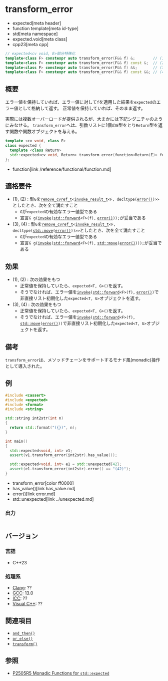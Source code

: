 # transform_error
* expected[meta header]
* function template[meta id-type]
* std[meta namespace]
* expected.void[meta class]
* cpp23[meta cpp]

```cpp
// expected<cv void, E>部分特殊化
template<class F> constexpr auto transform_error(F&& f) &;        // (1)
template<class F> constexpr auto transform_error(F&& f) const &;  // (2)
template<class F> constexpr auto transform_error(F&& f) &&;       // (3)
template<class F> constexpr auto transform_error(F&& f) const &&; // (4)
```

## 概要
エラー値を保持していれば、エラー値に対して`f`を適用した結果を`expected`のエラー値として格納して返す。
正常値を保持していれば、そのまま返す。

実際には複数オーバーロードが提供されるが、大まかには下記シグニチャのようにみなせる。
`transform_error`へは、引数リストに1個の`E`型をとり`Return`型を返す関数や関数オブジェクトを与える。

```cpp
template <cv void, class E>
class expected {
  template <class Return>
  std::expected<cv void, Return> transform_error(function<Return(E)> func);
};
```
* function[link /reference/functional/function.md]


## 適格要件
- (1), (2) : 型`G`を[`remove_cvref_t`](/reference/type_traits/remove_cvref.md)`<`[`invoke_result_t`](/reference/type_traits/invoke_result.md)`<F, decltype(`[`error()`](error.md)`)>>`としたとき、次を全て満たすこと
    - `G`が`expected`の有効なエラー値型である
    - 宣言`G g(`[`invoke`](/reference/functional/invoke.md)`(`[`std::forward`](/reference/utility/forward.md)`<F>(f),` [`error()`](error.md)`));`が妥当である
- (3), (4) : 型`G`を[`remove_cvref_t`](/reference/type_traits/remove_cvref.md)`<`[`invoke_result_t`](/reference/type_traits/invoke_result.md)`<F, decltype(`[`std::move`](/reference/utility/move.md)`(`[`error()`](error.md)`))>>`としたとき、次を全て満たすこと
    - `G`が`expected`の有効なエラー値型である
    - 宣言`G g(`[`invoke`](/reference/functional/invoke.md)`(`[`std::forward`](/reference/utility/forward.md)`<F>(f),` [`std::move`](/reference/utility/move.md)`(`[`error()`](error.md)`)));`が妥当である


## 効果
- (1), (2) : 次の効果をもつ
    - 正常値を保持していたら、`expected<T, G>()`を返す。
    - そうでなければ、エラー値を[`invoke`](/reference/functional/invoke.md)`(`[`std::forward`](/reference/utility/forward.md)`<F>(f),` [`error()`](error.md)`)`で非直接リスト初期化した`expected<T, G>`オブジェクトを返す。
- (3), (4) : 次の効果をもつ
    - 正常値を保持していたら、`expected<T, G>()`を返す。
    - そうでなければ、エラー値を[`invoke`](/reference/functional/invoke.md)`(`[`std::forward`](/reference/utility/forward.md)`<F>(f),` [`std::move`](/reference/utility/move.md)`(`[`error()`](error.md)`))`で非直接リスト初期化した`expected<T, G>`オブジェクトを返す。


## 備考
`transform_error`は、メソッドチェーンをサポートするモナド風(monadic)操作として導入された。


## 例
```cpp example
#include <cassert>
#include <expected>
#include <format>
#include <string>

std::string int2str(int n)
{
  return std::format("({})", n);
}

int main()
{
  std::expected<void, int> v1;
  assert(v1.transform_error(int2str).has_value());

  std::expected<void, int> e1 = std::unexpected{42};
  assert(e1.transform_error(int2str).error() == "(42)");
}
```
* transform_error[color ff0000]
* has_value()[link has_value.md]
* error()[link error.md]
* std::unexpected[link ../unexpected.md]

### 出力
```
```


## バージョン
### 言語
- C++23

### 処理系
- [Clang](/implementation.md#clang): ??
- [GCC](/implementation.md#gcc): 13.0
- [ICC](/implementation.md#icc): ??
- [Visual C++](/implementation.md#visual_cpp): ??


## 関連項目
- [`and_then()`](and_then.md)
- [`or_else()`](or_else.md)
- [`transform()`](transform.md)


## 参照
- [P2505R5 Monadic Functions for `std::expected`](https://www.open-std.org/jtc1/sc22/wg21/docs/papers/2022/p2505r5.html)
